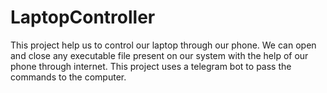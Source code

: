 # LaptopController
This project help us to control our laptop through our phone. We can open and close any executable file present on our system with the help of our phone through internet. This project uses a telegram bot to pass the commands to the computer.

